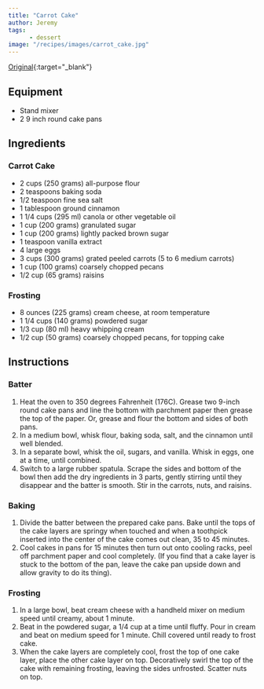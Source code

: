 ```yaml
---
title: "Carrot Cake"
author: Jeremy
tags:
      - dessert
image: "/recipes/images/carrot_cake.jpg"
---
```


[Original](https://www.inspiredtaste.net/25753/carrot-cake-recipe/itr_print/){:target="_blank"}

## Equipment

* Stand mixer
* 2 9 inch round cake pans

## Ingredients

### Carrot Cake

* 2 cups (250 grams) all-purpose flour
* 2 teaspoons baking soda
* 1/2 teaspoon fine sea salt
* 1 tablespoon ground cinnamon
* 1 1/4 cups (295 ml) canola or other vegetable oil
* 1 cup (200 grams) granulated sugar
* 1 cup (200 grams) lightly packed brown sugar
* 1 teaspoon vanilla extract
* 4 large eggs
* 3 cups (300 grams) grated peeled carrots (5 to 6 medium carrots)
* 1 cup (100 grams) coarsely chopped pecans
* 1/2 cup (65 grams) raisins

### Frosting

* 8 ounces (225 grams) cream cheese, at room temperature
* 1 1/4 cups (140 grams) powdered sugar
* 1/3 cup (80 ml) heavy whipping cream
* 1/2 cup (50 grams) coarsely chopped pecans, for topping cake

## Instructions

### Batter

1. Heat the oven to 350 degrees Fahrenheit (176C). Grease two 9-inch round cake pans and line the bottom with parchment paper then grease the top of the paper. Or, grease and flour the bottom and sides of both pans.
2. In a medium bowl, whisk flour, baking soda, salt, and the cinnamon until well blended.
3. In a separate bowl, whisk the oil, sugars, and vanilla. Whisk in eggs, one at a time, until combined.
4. Switch to a large rubber spatula. Scrape the sides and bottom of the bowl then add the dry ingredients in 3 parts, gently stirring until they disappear and the batter is smooth. Stir in the carrots, nuts, and raisins.

### Baking

1. Divide the batter between the prepared cake pans. Bake until the tops of the cake layers are springy when touched and when a toothpick inserted into the center of the cake comes out clean, 35 to 45 minutes.
2. Cool cakes in pans for 15 minutes then turn out onto cooling racks, peel off parchment paper and cool completely. (If you find that a cake layer is stuck to the bottom of the pan, leave the cake pan upside down and allow gravity to do its thing).

### Frosting

1. In a large bowl, beat cream cheese with a handheld mixer on medium speed until creamy, about 1 minute.
2. Beat in the powdered sugar, a 1/4 cup at a time until fluffy. Pour in cream and beat on medium speed for 1 minute. Chill covered until ready to frost cake.
3. When the cake layers are completely cool, frost the top of one cake layer, place the other cake layer on top. Decoratively swirl the top of the cake with remaining frosting, leaving the sides unfrosted. Scatter nuts on top.
